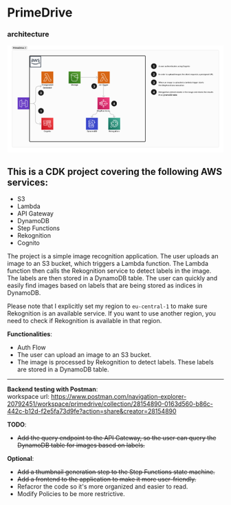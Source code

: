 # PrimeDrive

### architecture
![architecture](img/PD_diagram.png)

## This is a CDK project covering the following AWS services:
- S3
- Lambda
- API Gateway
- DynamoDB
- Step Functions
- Rekognition
- Cognito

The project is a simple image recognition application. The user uploads an image to an S3 bucket, which triggers a Lambda function. The Lambda function then calls the Rekognition service to detect labels in the image. The labels are then stored in a DynamoDB table. The user can quickly and easily find images based on labels that are being stored as indices in DynamoDB.

Please note that I explicitly set my region to `eu-central-1` to make sure Rekognition is an available service. If you want to use another region, you need to check if Rekognition is available in that region.


**Functionalities**:
- Auth Flow 
- The user can upload an image to an S3 bucket.
- The image is processed by Rekognition to detect labels. These labels are stored in a DynamoDB table.
---

**Backend testing with Postman**:\
workspace url: https://www.postman.com/navigation-explorer-20792451/workspace/primedrive/collection/28154890-0163d560-b86c-442c-b12d-f2e5fa73d9fe?action=share&creator=28154890

**TODO**:
- ~~Add the query endpoint to the API Gateway, so the user can query the DynamoDB table for images based on labels.~~

**Optional**:
- ~~Add a thumbnail generation step to the Step Functions state machine.~~
- ~~Add a frontend to the application to make it more user-friendly.~~
- Refacror the code so it's more organized and easier to read.
- Modify Policies to be more restrictive.